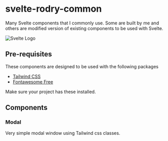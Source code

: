 # svelte-rodry-common
 Many Svelte components that I commonly use. Some are built by me and others are modified version of existing components to be used with Svelte.

 ![Svelte Logo](https://www.google.com/url?sa=i&url=https%3A%2F%2Fcommons.wikimedia.org%2Fwiki%2FFile%3ASvelte_Logo.svg&psig=AOvVaw1W5Fh_3qOq_syzTm6DoBzX&ust=1614703113183000&source=images&cd=vfe&ved=0CAIQjRxqFwoTCOjrwf3Dj-8CFQAAAAAdAAAAABAN)

 ## Pre-requisites
 These components are designed to be used with the following packages
 - [Tailwind CSS](https://tailwindcss.com/) 
 - [Fontawesome Free](https://fontawesome.com/v5.9.0/how-to-use/on-the-web/referencing-icons/basic-use) 
 
 Make sure your project has these installed.

 ## Components
  ### Modal

  Very simple modal window using Tailwind css classes.
